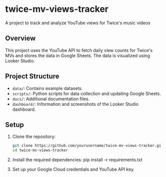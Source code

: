 # twice-mv-views-tracker
A project to track and analyze YouTube views for Twice's music videos

## Overview

This project uses the YouTube API to fetch daily view counts for Twice's MVs and stores the data in Google Sheets. The data is visualized using Looker Studio.

## Project Structure

- `data/`: Contains example datasets.
- `scripts/`: Python scripts for data collection and updating Google Sheets.
- `docs/`: Additional documentation files.
- `dashboard/`: Information and screenshots of the Looker Studio dashboard.
## Setup

1. Clone the repository:
   ```bash
   git clone https://github.com/yourusername/twice-mv-views-tracker.git
   cd twice-mv-views-tracker
2. Install the required dependencies:
  pip install -r requirements.txt

3. Set up your Google Cloud credentials and YouTube API key.
